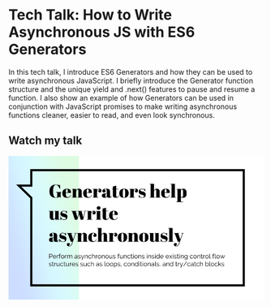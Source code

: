 # Tech Talk: How to Write Asynchronous JS with ES6 Generators

In this tech talk, I introduce ES6 Generators and how they can be used to write asynchronous JavaScript. I briefly introduce the Generator function structure and the unique yield and .next() features to pause and resume a function. I also show an example of how Generators can be used in conjunction with JavaScript promises to make writing asynchronous functions cleaner, easier to read, and even look synchronous.

## Watch my talk

[![Tech Talk](/img/Generators-Screenshot1.png)](https://www.youtube.com/watch?v=-YH29Bs-Zls)
